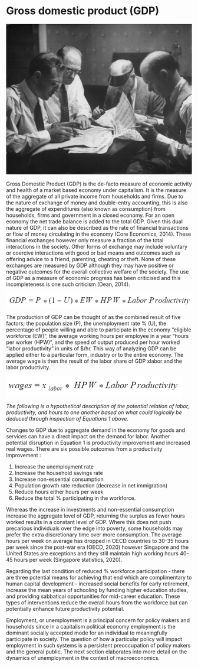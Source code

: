 # Gross domestic product \(GDP\)

![1944 committee working on statistical report. Source Alfred Eisenstaedt  Getty Images](../.gitbook/assets/image%20%28110%29.png)

Gross Domestic Product \(GDP\) is the de-facto measure of economic activity and health of a market based economy under capitalism.  It is the measure of the aggregate of all private income from households and firms.  Due to the nature of exchange of money and double-entry accounting, this is also the aggregate of expenditures \(also known as consumption\) from households, firms and government in a closed economy.  For an open economy the net trade balance is added to the total GDP.  Given this dual nature of GDP, it can also be described as the rate of financial transactions or flow of money circulating in the economy \(Core Economics, 2014\). These financial exchanges however only measure a fraction of the total interactions in the society.  Other forms of exchange may include voluntary or coercive interactions with good or bad means and outcomes such as offering advice to a friend, parenting, cheating or theft. None of these exchanges are measured by GDP although they may have positive or negative outcomes for the overall collective welfare of the society. The use of GDP as a measure of economic progress has been criticised and this incompleteness is one such criticism \(Dean, 2014\).

![Equation 1](../.gitbook/assets/image%20%2844%29.png)

The production of GDP can be thought of as the combined result of five factors; the population size \(P\), the unemployment rate % \(U\), the percentage of people willing and able to participate in the economy “eligible workforce \(EW\)”, the average working hours per employee in a year “hours per worker \(HPW\)”, and the speed of output produced per hour worked “labor productivity” in units of $/hr.  This way of analyzing GDP can be applied either to a particular form, industry or to the entire economy.  The average wage is then the result of the labor share of GDP xlabor and the labor productivity.

![Equation 2](../.gitbook/assets/image%20%2856%29.png)

_The following is a hypothetical description of the potential relation of labor, productivity, and hours to one another based on what could logically be deduced through inspection of Equations 1 above._

Changes to GDP due to aggregate demand in the economy for goods and services can have a direct impact on the demand for labor.  Another potential disruption in Equation 1 is productivity improvement and increased real wages. There are six possible outcomes from a productivity improvement : 

1. Increase the unemployment rate
2. Increase the household savings rate
3. Increase non-essential consumption
4. Population growth rate reduction \(decrease in net immigration\)
5. Reduce hours either hours per week
6. Reduce the total % participating in the workforce.  

Whereas the increase in investments and non-essential consumption increase the aggregate level of GDP, returning the surplus as fewer hours worked results in a constant level of GDP.  Where this does not push precarious individuals over the edge into poverty, some households may prefer the extra discretionary time over more consumption.  The average hours per week on average has dropped in OECD countries to 30-35 hours per week since the post-war era \(OECD, 2020\) however Singapore and the United States are exceptions and they still maintain high working hours 40-45 hours per week \(Singapore statistics, 2020\).

Regarding the last condition of reduced % workforce participation - there are three potential means for achieving that end which are complimentary to human capital development - increased social benefits for early retirement, increase the mean years of schooling by funding higher education studies, and providing sabbatical opportunities for mid-career education.  These types of interventions reduce the overall hours from the workforce but can potentially enhance future productivity potential.  

Employment, or unemployment is a principal concern for policy makers and households since in a capitalism political economy employment is the dominant socially accepted mode for an individual to meaningfully participate in society.  The question of how a particular policy will impact employment in such systems is a persistent preoccupation of policy makers and the general public.  The next section elaborates into more detail on the dynamics of unemployment in the context of macroeconomics.



